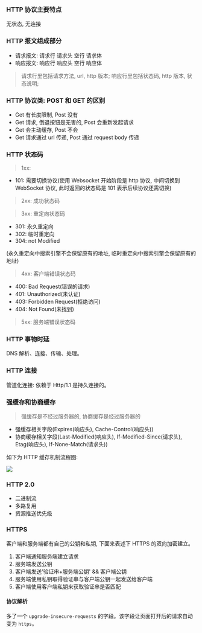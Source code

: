 ### HTTP 协议主要特点

无状态, 无连接

### HTTP 报文组成部分

* 请求报文: 请求行 请求头 空行 请求体
* 响应报文: 响应行 响应头 空行 响应体

> 请求行里包括请求方法, url, http 版本; 响应行里包括状态码, http 版本, 状态说明;

### HTTP 协议类: POST 和 GET 的区别

* Get 有长度限制, Post 没有
* Get 请求, 倒退按钮是无害的, Post 会重新发起请求
* Get 会主动缓存, Post 不会
* Get 请求通过 url 传递, Post 通过 request body 传递

### HTTP 状态码

> 1xx:

* 101: 需要切换协议(使用 Websocket 开始阶段是 http 协议, 中间切换到 WebSocket 协议, 此时返回的状态码是 101 表示后续协议还需切换)

> 2xx: 成功状态码

> 3xx: 重定向状态码

* 301: 永久重定向
* 302: 临时重定向
* 304: not Modified

(永久重定向中搜索引擎不会保留原有的地址, 临时重定向中搜索引擎会保留原有的地址)

> 4xx: 客户端错误状态码

* 400: Bad Request(错误的请求)
* 401: Unauthorized(未认证)
* 403: Forbidden Request(拒绝访问)
* 404: Not Found(未找到)

> 5xx: 服务端错误状态码

### HTTP 事物时延

DNS 解析、连接、传输、处理。

### HTTP 连接

管道化连接: 依赖于 Http/1.1 是持久连接的。

### 强缓存和协商缓存

> 强缓存是不经过服务器的, 协商缓存是经过服务器的

* 强缓存相关字段(Expires(响应头), Cache-Control(响应头))
* 协商缓存相关字段(Last-Modified(响应头), If-Modified-Since(请求头), Etag(响应头), If-None-Match(请求头))

如下为 HTTP 缓存机制流程图:

![](http://with.muyunyun.cn/7aa47d51ccc2fe5a66f75c542f014f2e.jpg-400)

### HTTP 2.0

* 二进制流
* 多路复用
* 资源推送优先级

### HTTPS

客户端和服务端都有自己的公钥和私钥, 下面来表述下 HTTPS 的双向加密建立。

1. 客户端通知服务端建立请求
2. 服务端发送公钥
3. 客户端发送'验证串+服务端公钥' && 客户端公钥
4. 服务端使用私钥取得验证串与客户端公钥一起发送给客户端
5. 客户端使用客户端私钥来获取验证串是否匹配

#### 协议解析

多了一个 `upgrade-insecure-requests` 的字段。该字段让页面打开后的请求自动变为 `https`。